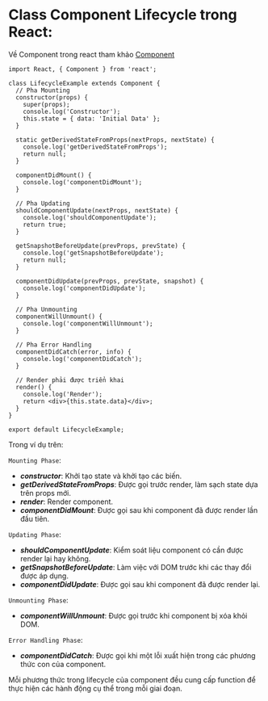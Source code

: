 # Class Component Lifecycle trong React:

Về Component trong react tham khảo [Component](https://react.dev/reference/react/Component)
```
import React, { Component } from 'react';

class LifecycleExample extends Component {
  // Pha Mounting
  constructor(props) {
    super(props);
    console.log('Constructor');
    this.state = { data: 'Initial Data' };
  }

  static getDerivedStateFromProps(nextProps, nextState) {
    console.log('getDerivedStateFromProps');
    return null;
  }

  componentDidMount() {
    console.log('componentDidMount');
  }

  // Pha Updating
  shouldComponentUpdate(nextProps, nextState) {
    console.log('shouldComponentUpdate');
    return true;
  }

  getSnapshotBeforeUpdate(prevProps, prevState) {
    console.log('getSnapshotBeforeUpdate');
    return null;
  }

  componentDidUpdate(prevProps, prevState, snapshot) {
    console.log('componentDidUpdate');
  }

  // Pha Unmounting
  componentWillUnmount() {
    console.log('componentWillUnmount');
  }

  // Pha Error Handling
  componentDidCatch(error, info) {
    console.log('componentDidCatch');
  }

  // Render phải được triển khai
  render() {
    console.log('Render');
    return <div>{this.state.data}</div>;
  }
}

export default LifecycleExample;
```
Trong ví dụ trên:

`Mounting Phase`:
* ***constructor***: Khởi tạo state và khởi tạo các biến.
* ***getDerivedStateFromProps***: Được gọi trước render, làm sạch state dựa trên props mới.
* ***render***: Render component.
* ***componentDidMount***: Được gọi sau khi component đã được render lần đầu tiên.

`Updating Phase`:
* ***shouldComponentUpdate***: Kiểm soát liệu component có cần được render lại hay không.
* ***getSnapshotBeforeUpdate***: Làm việc với DOM trước khi các thay đổi được áp dụng.
* ***componentDidUpdate***: Được gọi sau khi component đã được render lại.

`Unmounting Phase`:
* ***componentWillUnmount***: Được gọi trước khi component bị xóa khỏi DOM.

`Error Handling Phase`:
* ***componentDidCatch***: Được gọi khi một lỗi xuất hiện trong các phương thức con của component.

Mỗi phương thức trong lifecycle của component đều cung cấp function để thực hiện các hành động cụ thể trong mỗi giai đoạn.
